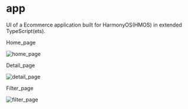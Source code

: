 # app
 UI of a Ecommerce application built for HarmonyOS(HMOS) in extended TypeScript(ets).
 
 
 
 
 
Home_page

![home_page](https://user-images.githubusercontent.com/84433855/169695232-4447ba24-be86-4620-8fb4-3849d37d62a6.png)

Detail_page

![detail_page](https://user-images.githubusercontent.com/84433855/169695236-bbe431f5-905b-4a4f-b061-39d61f72a5f2.png)

Filter_page

![filter_page](https://user-images.githubusercontent.com/84433855/169695238-be56c43d-8b33-4bfc-888e-777f507c5629.png)


